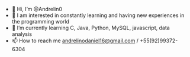 - 👋 Hi, I’m @Andrelin0
- 👀 I am interested in constantly learning and having new experiences in the programming world
- 🌱 I’m currently learning C, Java, Python, MySQL, javascript, data analysis
- 📫 How to reach me andrelinodaniel16@gmail.com / +55(92)99372-6304

<!---
Andrelin0/Andrelin0 is a ✨ special ✨ repository because its `README.md` (this file) appears on your GitHub profile.
You can click the Preview link to take a look at your changes.
--->
